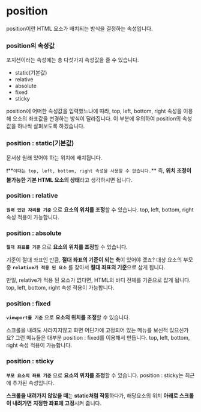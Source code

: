  # position
 position이란 HTML 요소가 배치되는 방식을 결정하는 속성입니다.

 ### position의 속성값
 포지션이라는 속성에는 총 다섯가지 속성값을 줄 수 있습니다.

 - static(기본값)
- relative
- absolute
- fixed
- sticky

position에 어떠한 속성값을 입력했느냐에 따라,
top, left, bottom, right 속성을 이용해 요소의 좌표값을 변경하는 방식이 달라집니다.
이 부분에 유의하여 position의 속성값을 하나씩 살펴보도록 하겠습니다.

### position : static(기본값)

문서상 원래 있어야 하는 위치에 배치됩니다.

❗️**`이때는 top, left, bottom, right 속성을 사용할 수 없습니다.`**
즉, **위치 조정이 불가능한 기본 HTML 요소의 상태**라고 생각하시면 됩니다.

### position : relative

**`원래 있던 자리를 기준`** 으로 **요소의 위치를 조정**할 수 있습니다.
top, left, bottom, right 속성 적용이 가능합니다.

### position : absolute

**`절대 좌표를 기준`** 으로 **요소의 위치를 조정**할 수 있습니다.

기준이 절대 좌표인 만큼, **절대 좌표의 기준이 되는 축**이 있어야 겠죠?
대상 요소의 부모 중 **`relative가 적용 된 요소`** 를 찾아서 **절대 좌표의 기준**으로 삼게 됩니다.

만일, relative가 적용 된  요소가 없다면, HTML의 바디 전체를 기준으로 잡게 됩니다.
top, left, bottom, right 속성 적용이 가능합니다.

### position : fixed

**`viewport를 기준`** 으로 **요소의 위치를 조정**할 수 있습니다.

스크롤을 내려도 사라지지않고 화면 어딘가에 고정되어 있는 메뉴를 보신적 있으신가요?
그런 메뉴들은 대부분 position : fixed를 이용해서 만듭니다.
top, left, bottom, right 속성 적용이 가능합니다.

### position : sticky

**`부모 요소의 좌표 기준`** 으로 **요소의 위치를 조정**할 수 있습니다.
position : sticky는 최근에 추가된 속성입니다.

**스크롤을 내려가지 않았을 때**는 **static처럼 작동**하다가,
해당요소의 위치 **아래로 스크롤이 내려가면** **지정한 좌표에 고정**시켜 줍니다.